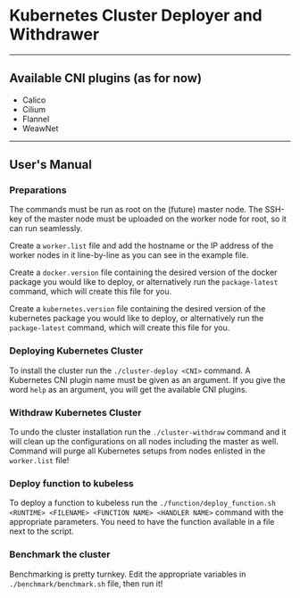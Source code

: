 # Kubernetes Cluster Deployer and Withdrawer

---

## Available CNI plugins (as for now)
* Calico
* Cilium
* Flannel
* WeawNet

---

## User's Manual

### Preparations
The commands must be run as root on the (future) master node. The SSH-key of the master node must be uploaded on the worker node for root, so it can run seamlessly.

Create a `worker.list` file and add the hostname or the IP address of the worker nodes in it line-by-line as you can see in the example file.

Create a `docker.version` file containing the desired version of the docker package you would like to deploy, or alternatively run the `package-latest` command, which will create this file for you.

Create a `kubernetes.version` file containing the desired version of the kubernetes package you would like to deploy, or alternatively run the `package-latest` command, which will create this file for you.

### Deploying Kubernetes Cluster
To install the cluster run the `./cluster-deploy <CNI>` command. A Kubernetes CNI plugin name must be given as an argument. If you give the word `help` as an argument, you will get the available CNI plugins.

### Withdraw Kubernetes Cluster
To undo the cluster installation run the `./cluster-withdraw` command and it will clean up the configurations on all nodes including the master as well. Command will purge all Kubernetes setups from nodes enlisted in the `worker.list` file!

### Deploy function to kubeless
To deploy a function to kubeless run the `./function/deploy_function.sh <RUNTIME> <FILENAME> <FUNCTION NAME> <HANDLER NAME>` command with the appropriate parameters. You need to have the function available in a file next to the script.

### Benchmark the cluster
Benchmarking is pretty turnkey. Edit the appropriate variables in `./benchmark/benchmark.sh` file, then run it!

